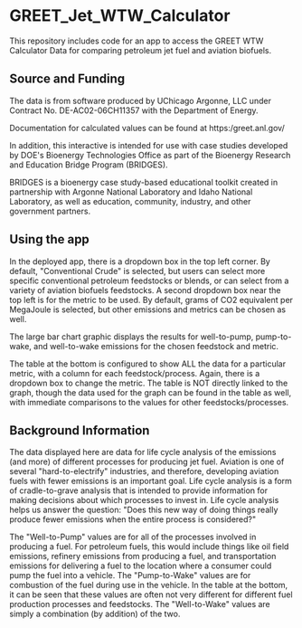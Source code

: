 # GREET_Jet_WTW_Calculator
This repository includes code for an app to access the GREET WTW Calculator Data for comparing petroleum jet fuel and aviation biofuels.

## Source and Funding
The data is from software produced by UChicago Argonne, LLC under Contract No. DE-AC02-06CH11357 with the Department of Energy.

Documentation for calculated values can be found at https:/greet.anl.gov/

In addition, this interactive is intended for use with case studies developed by DOE's Bioenergy Technologies Office as part of the Bioenergy Research and Education Bridge Program (BRIDGES).

BRIDGES is a bioenergy case study-based educational toolkit created in partnership with Argonne National Laboratory and Idaho National Laboratory, as well as education, community, industry, and other government partners.

## Using the app
In the deployed app, there is a dropdown box in the top left corner.  By default, "Conventional Crude" is selected, but users can select more specific conventional petroleum feedstocks or blends, or can select from a variety of aviation biofuels feedstocks.  A second dropdown box near the top left is for the metric to be used.  By default, grams of CO2 equivalent per MegaJoule is selected, but other emissions and metrics can be chosen as well.

The large bar chart graphic displays the results for well-to-pump, pump-to-wake, and well-to-wake emissions for the chosen feedstock and metric.  

The table at the bottom is configured to show ALL the data for a particular metric, with a column for each feedstock/process.  Again, there is a dropdown box to change the metric.  The table is NOT directly linked to the graph, though the data used for the graph can be found in the table as well, with immediate comparisons to the values for other feedstocks/processes.

## Background Information
The data displayed here are data for life cycle analysis of the emissions (and more) of different processes for producing jet fuel.  Aviation is one of several "hard-to-electrify" industries, and therefore, developing aviation fuels with fewer emissions is an important goal.  Life cycle analysis is a form of cradle-to-grave analysis that is intended to provide information for making decisions about which processes to invest in.  Life cycle analysis helps us answer the question: "Does this new way of doing things really produce fewer emissions when the entire process is considered?"

The "Well-to-Pump" values are for all of the processes involved in producing a fuel.  For petroleum fuels, this would include things like oil field emissions, refinery emissions from producing a fuel, and transportation emissions for delivering a fuel to the location where a consumer could pump the fuel into a vehicle.  The "Pump-to-Wake" values are for combustion of the fuel during use in the vehicle.  In the table at the bottom, it can be seen that these values are often not very different for different fuel production processes and feedstocks.  The "Well-to-Wake" values are simply a combination (by addition) of the two.  
